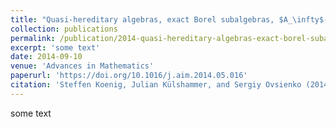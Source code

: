 ```yaml
---
title: "Quasi-hereditary algebras, exact Borel subalgebras, $A_\infty$-algebras and boxes"
collection: publications
permalink: /publication/2014-quasi-hereditary-algebras-exact-borel-subalgebras-a-infinity-algebras-and-boxes
excerpt: 'some text'
date: 2014-09-10
venue: 'Advances in Mathematics'
paperurl: 'https://doi.org/10.1016/j.aim.2014.05.016'
citation: 'Steffen Koenig, Julian Külshammer, and Sergiy Ovsienko (2014). &quot;Quasi-hereditary algebras, exact Borel subalgebras, $A_\infty$-algebras and boxes.&quot; <i>Advances in Mathematics</i>. 262.'
---
```

some text
